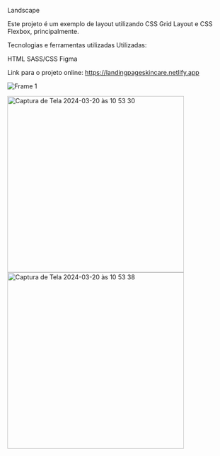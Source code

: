 Landscape<br>

Este projeto é um exemplo de layout utilizando CSS Grid Layout e CSS Flexbox, principalmente. 

Tecnologias e ferramentas utilizadas Utilizadas: 

HTML
SASS/CSS
Figma

Link para o projeto online: https://landingpageskincare.netlify.app

![Frame 1](https://user-images.githubusercontent.com/94414829/165150677-c6f6341a-d4eb-46ec-9339-c10fb075c6f9.svg)

<img width="399" alt="Captura de Tela 2024-03-20 às 10 53 30" src="https://github.com/raqueldebiase/landscape/assets/94414829/26867b1f-df1b-425c-b5e2-055a6ffbc86a">

<img width="399" alt="Captura de Tela 2024-03-20 às 10 53 38" src="https://github.com/raqueldebiase/landscape/assets/94414829/ce476962-d66c-46b9-bf52-fea53b913a5c">
